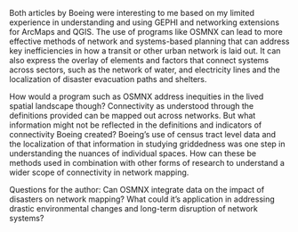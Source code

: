 Both articles by Boeing were interesting to me based on my limited experience in understanding and using GEPHI and networking extensions for ArcMaps and QGIS. 
The use of programs like OSMNX can lead to more effective methods of network and systems-based planning that can address key inefficiencies in how a transit 
or other urban network is laid out. It can also express the overlay of elements and factors that connect systems across sectors, such as the network of water, 
and electricity lines and the localization of disaster evacuation paths and shelters. 

How would a program such as OSMNX address inequities in the lived spatial landscape though? Connectivity as understood through the definitions provided can 
be mapped out across networks. But what information might not be reflected in the definitions and indicators of connectivity Boeing created? Boeing’s use of 
census tract level data and the localization of that information in studying griddedness was one step in understanding the nuances of individual spaces. How 
can these be methods used in combination with other forms of research to understand a wider scope of connectivity in network mapping.

Questions for the author:
Can OSMNX integrate data on the impact of disasters on network mapping? What could it’s application in addressing drastic environmental changes and long-term disruption of network systems?
